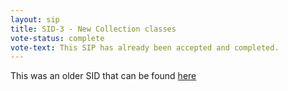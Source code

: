 ```yaml
---
layout: sip
title: SID-3 - New Collection classes
vote-status: complete
vote-text: This SIP has already been accepted and completed.
---
```


This was an older SID that can be found [here](http://www.scala-lang.org/sid/3)
